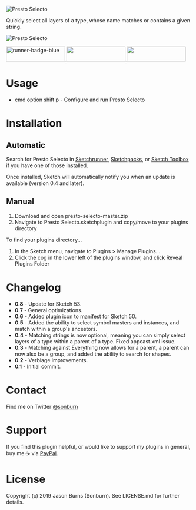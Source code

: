 ![Presto Selecto](https://raw.githubusercontent.com/sonburn/presto-selecto/master/images/logo.png)

Quickly select all layers of a type, whose name matches or contains a given string.

![Presto Selecto](https://raw.githubusercontent.com/sonburn/presto-selecto/master/images/screenshot.png)

<a href="http://bit.ly/SketchRunnerWebsite">
	<img width="160" height="41" src="http://bit.ly/RunnerBadgeBlue" alt="runner-badge-blue">
</a>

<a href="https://sketchpacks.com/sonburn/presto-selecto/install">
	<img width="160" height="41" src="http://sketchpacks-com.s3.amazonaws.com/assets/badges/sketchpacks-badge-install.png" >
</a>

<a href="https://www.paypal.me/sonburn">
	<img width="160" height="41" src="https://raw.githubusercontent.com/sonburn/symbol-organizer/master/images/donate.png">
</a>

# Usage

* cmd option shift p - Configure and run Presto Selecto

# Installation

## Automatic
Search for Presto Selecto in [Sketchrunner](http://sketchrunner.com/), [Sketchpacks](https://sketchpacks.com/), or [Sketch Toolbox](http://sketchtoolbox.com/) if you have one of those installed.

Once installed, Sketch will automatically notify you when an update is available (version 0.4 and later).

## Manual

1. Download and open presto-selecto-master.zip
2. Navigate to Presto Selecto.sketchplugin and copy/move to your plugins directory

To find your plugins directory...

1. In the Sketch menu, navigate to Plugins > Manage Plugins...
2. Click the cog in the lower left of the plugins window, and click Reveal Plugins Folder

# Changelog

* **0.8** - Update for Sketch 53.
* **0.7** - General optimizations.
* **0.6** - Added plugin icon to manifest for Sketch 50.
* **0.5** - Added the ability to select symbol masters and instances, and match within a group's ancestors.
* **0.4** - Matching strings is now optional, meaning you can simply select layers of a type within a parent of a type. Fixed appcast.xml issue.
* **0.3** - Matching against Everything now allows for a parent, a parent can now also be a group, and added the ability to search for shapes.
* **0.2** - Verbiage improvements.
* **0.1** - Initial commit.

# Contact

Find me on Twitter <a class="twitter-follow-button" href="https://twitter.com/sonburn">@sonburn</a>

# Support

If you find this plugin helpful, or would like to support my plugins in general, buy me ☕️ via <a href="https://www.paypal.me/sonburn">PayPal</a>.

# License

Copyright (c) 2019 Jason Burns (Sonburn). See LICENSE.md for further details.
